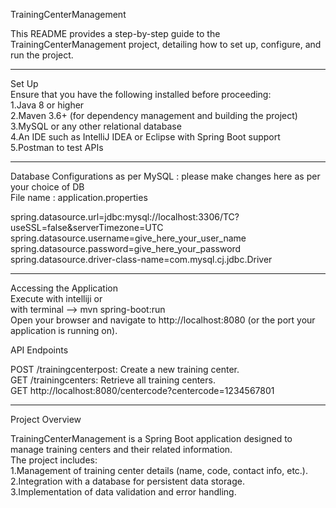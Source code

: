 TrainingCenterManagement</br>

This README provides a step-by-step guide to the TrainingCenterManagement project, detailing how to set up, configure, and run the project.</br>

------------------------------------------------------------------------------------------------------------------------------------------------------------------------------------------------

Set Up</br>
Ensure that you have the following installed before proceeding:</br>
1.Java 8 or higher</br>
2.Maven 3.6+ (for dependency management and building the project)</br>
3.MySQL or any other relational database</br>
4.An IDE such as IntelliJ IDEA or Eclipse with Spring Boot support</br>
5.Postman to test APIs

------------------------------------------------------------------------------------------------------------------------------------------------------------------------------------------------

Database Configurations as per MySQL : please make changes here as per your choice of DB </br>
File name : application.properties</br>

spring.datasource.url=jdbc:mysql://localhost:3306/TC?useSSL=false&serverTimezone=UTC</br>
spring.datasource.username=give_here_your_user_name</br>
spring.datasource.password=give_here_your_password</br>
spring.datasource.driver-class-name=com.mysql.cj.jdbc.Driver</br>

------------------------------------------------------------------------------------------------------------------------------------------------------------------------------------------------

Accessing the Application</br>
Execute with intelliji or </br>
with terminal --> mvn spring-boot:run</br>
Open your browser and navigate to http://localhost:8080 (or the port your application is running on).</br>

API Endpoints</br>

POST /trainingcenterpost: Create a new training center.</br>
GET /trainingcenters: Retrieve all training centers.</br>
GET http://localhost:8080/centercode?centercode=1234567801</br>

------------------------------------------------------------------------------------------------------------------------------------------------------------------------------------------------
Project Overview</br>

TrainingCenterManagement is a Spring Boot application designed to manage training centers and their related information.</br> 
The project includes:</br>
1.Management of training center details (name, code, contact info, etc.).</br>
2.Integration with a database for persistent data storage.</br>
3.Implementation of data validation and error handling.</br>
